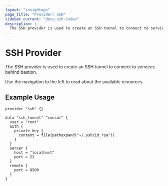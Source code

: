 ```yaml
---
layout: "insightops"
page_title: "Provider: SSH"
sidebar_current: "docs-ssh-index"
description: |-
  The SSH provider is used to create an SSH tunnel to connect to services behind bastion.
---
```


# SSH Provider

The SSH provider is used to create an SSH tunnel to connect to services behind bastion.

Use the navigation to the left to read about the available resources.

## Example Usage

```hcl
provider "ssh" {}

data "ssh_tunnel" "consul" {
  user = "root"
  auth {
    private_key {
      content = file(pathexpand("~/.ssh/id_rsa"))
    }
  }
  server {
    host = "localhost"
    port = 22
  }
  remote {
    port = 8500
  }
}
```
